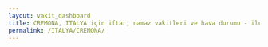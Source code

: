 ```yaml
---
layout: vakit_dashboard
title: CREMONA, ITALYA için iftar, namaz vakitleri ve hava durumu - ilçe/eyalet seç
permalink: /ITALYA/CREMONA/
---
```


<script type="text/javascript">
  var GLOBAL_COUNTRY = 'ITALYA';
  var GLOBAL_CITY = 'CREMONA';
  var GLOBAL_STATE = '';
  var lat = 72;
  var lon = 21;
</script>
